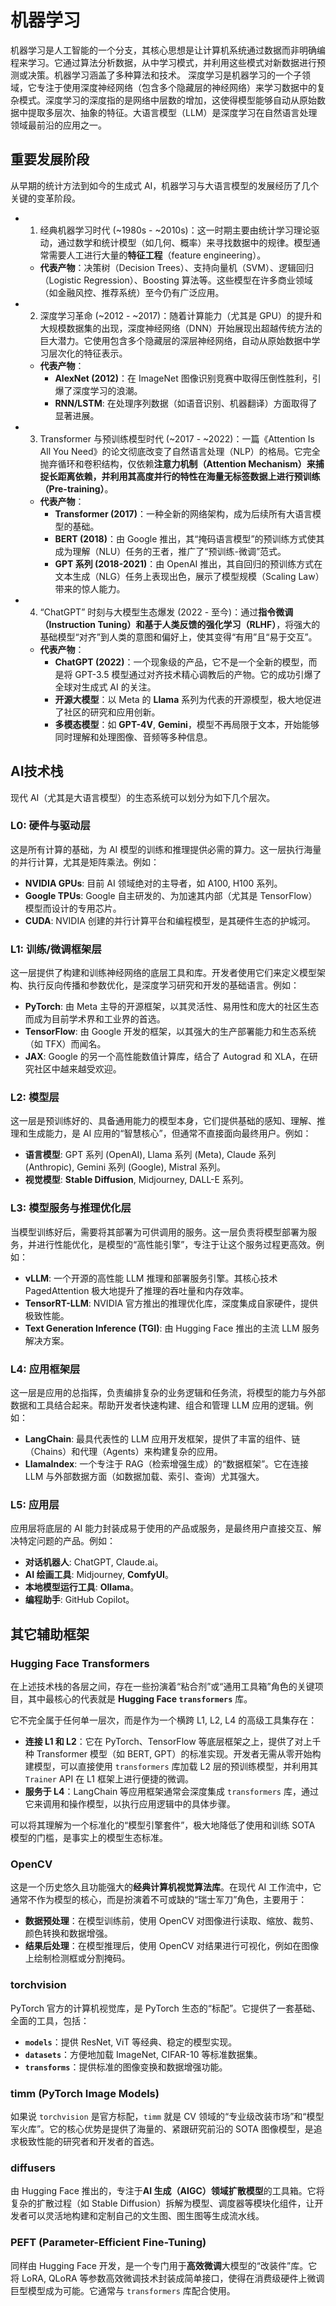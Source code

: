 # 机器学习

机器学习是人工智能的一个分支，其核心思想是让计算机系统通过数据而非明确编程来学习。它通过算法分析数据，从中学习模式，并利用这些模式对新数据进行预测或决策。机器学习涵盖了多种算法和技术。
深度学习是机器学习的一个子领域，它专注于使用深度神经网络（包含多个隐藏层的神经网络）来学习数据中的复杂模式。深度学习的深度指的是网络中层数的增加，这使得模型能够自动从原始数据中提取多层次、抽象的特征。大语言模型（LLM）是深度学习在自然语言处理领域最前沿的应用之一。

## 重要发展阶段

从早期的统计方法到如今的生成式 AI，机器学习与大语言模型的发展经历了几个关键的变革阶段。

- 1. 经典机器学习时代 (~1980s - ~2010s)：这一时期主要由统计学习理论驱动，通过数学和统计模型（如几何、概率）来寻找数据中的规律。模型通常需要人工进行大量的**特征工程**（feature engineering）。

  -   **代表产物**：决策树（Decision Trees）、支持向量机（SVM）、逻辑回归（Logistic Regression）、Boosting 算法等。这些模型在许多商业领域（如金融风控、推荐系统）至今仍有广泛应用。

- 2. 深度学习革命 (~2012 - ~2017)：随着计算能力（尤其是 GPU）的提升和大规模数据集的出现，深度神经网络（DNN）开始展现出超越传统方法的巨大潜力。它使用包含多个隐藏层的深层神经网络，自动从原始数据中学习层次化的特征表示。

  -   **代表产物**：
      -   **AlexNet (2012)**：在 ImageNet 图像识别竞赛中取得压倒性胜利，引爆了深度学习的浪潮。
      -   **RNN/LSTM**: 在处理序列数据（如语音识别、机器翻译）方面取得了显著进展。

- 3. Transformer 与预训练模型时代 (~2017 - ~2022)：一篇《Attention Is All You Need》的论文彻底改变了自然语言处理（NLP）的格局。它完全抛弃循环和卷积结构，仅依赖**注意力机制（Attention Mechanism）**来捕捉长距离依赖，并利用其高度并行的特性在海量无标签数据上进行**预训练（Pre-training）**。
  -   **代表产物**：
      -   **Transformer (2017)**：一种全新的网络架构，成为后续所有大语言模型的基础。
      -   **BERT (2018)**：由 Google 推出，其“掩码语言模型”的预训练方式使其成为理解（NLU）任务的王者，推广了“预训练-微调”范式。
      -   **GPT 系列 (2018-2021)**：由 OpenAI 推出，其自回归的预训练方式在文本生成（NLG）任务上表现出色，展示了模型规模（Scaling Law）带来的惊人能力。

- 4. “ChatGPT” 时刻与大模型生态爆发 (2022 - 至今)：通过**指令微调（Instruction Tuning）**和**基于人类反馈的强化学习（RLHF）**，将强大的基础模型“对齐”到人类的意图和偏好上，使其变得“有用”且“易于交互”。
  -   **代表产物**：
      -   **ChatGPT (2022)**：一个现象级的产品，它不是一个全新的模型，而是将 GPT-3.5 模型通过对齐技术精心调教后的产物。它的成功引爆了全球对生成式 AI 的关注。
      -   **开源大模型**：以 Meta 的 **Llama** 系列为代表的开源模型，极大地促进了社区的研究和应用创新。
      -   **多模态模型**：如 **GPT-4V**, **Gemini**，模型不再局限于文本，开始能够同时理解和处理图像、音频等多种信息。

## AI技术栈

现代 AI（尤其是大语言模型）的生态系统可以划分为如下几个层次。

### L0: 硬件与驱动层

这是所有计算的基础，为 AI 模型的训练和推理提供必需的算力。这一层执行海量的并行计算，尤其是矩阵乘法。例如：

  -   **NVIDIA GPUs**: 目前 AI 领域绝对的主导者，如 A100, H100 系列。
  -   **Google TPUs**: Google 自主研发的、为加速其内部（尤其是 TensorFlow）模型而设计的专用芯片。
  -   **CUDA**: NVIDIA 创建的并行计算平台和编程模型，是其硬件生态的护城河。

### L1: 训练/微调框架层

这一层提供了构建和训练神经网络的底层工具和库。开发者使用它们来定义模型架构、执行反向传播和参数优化，是深度学习研究和开发的基础语言。例如：

  -   **PyTorch**: 由 Meta 主导的开源框架，以其灵活性、易用性和庞大的社区生态而成为目前学术界和工业界的首选。
  -   **TensorFlow**: 由 Google 开发的框架，以其强大的生产部署能力和生态系统（如 TFX）而闻名。
  -   **JAX**: Google 的另一个高性能数值计算库，结合了 Autograd 和 XLA，在研究社区中越来越受欢迎。

### L2: 模型层

这一层是预训练好的、具备通用能力的模型本身，它们提供基础的感知、理解、推理和生成能力，是 AI 应用的“智慧核心”，但通常不直接面向最终用户。例如：

  -   **语言模型**: GPT 系列 (OpenAI), Llama 系列 (Meta), Claude 系列 (Anthropic), Gemini 系列 (Google), Mistral 系列。
  -   **视觉模型**: **Stable Diffusion**, Midjourney, DALL-E 系列。

### L3: 模型服务与推理优化层

当模型训练好后，需要将其部署为可供调用的服务。这一层负责将模型部署为服务，并进行性能优化，是模型的“高性能引擎”，专注于让这个服务过程更高效。例如：

  -   **vLLM**: 一个开源的高性能 LLM 推理和部署服务引擎。其核心技术 PagedAttention 极大地提升了推理的吞吐量和内存效率。
  -   **TensorRT-LLM**: NVIDIA 官方推出的推理优化库，深度集成自家硬件，提供极致性能。
  -   **Text Generation Inference (TGI)**: 由 Hugging Face 推出的主流 LLM 服务解决方案。

### L4: 应用框架层

这一层是应用的总指挥，负责编排复杂的业务逻辑和任务流，将模型的能力与外部数据和工具结合起来。帮助开发者快速构建、组合和管理 LLM 应用的逻辑。例如：

  -   **LangChain**: 最具代表性的 LLM 应用开发框架，提供了丰富的组件、链（Chains）和代理（Agents）来构建复杂的应用。
  -   **LlamaIndex**: 一个专注于 RAG（检索增强生成）的“数据框架”。它在连接 LLM 与外部数据方面（如数据加载、索引、查询）尤其强大。

### L5: 应用层

应用层将底层的 AI 能力封装成易于使用的产品或服务，是最终用户直接交互、解决特定问题的产品。例如：

  -   **对话机器人**: ChatGPT, Claude.ai。
  -   **AI 绘画工具**: Midjourney, **ComfyUI**。
  -   **本地模型运行工具**: **Ollama**。
  -   **编程助手**: GitHub Copilot。

## 其它辅助框架

### Hugging Face Transformers

在上述技术栈的各层之间，存在一些扮演着“粘合剂”或“通用工具箱”角色的关键项目，其中最核心的代表就是 **Hugging Face `transformers`** 库。

它不完全属于任何单一层次，而是作为一个横跨 L1, L2, L4 的高级工具集存在：

-   **连接 L1 和 L2**：它在 PyTorch、TensorFlow 等底层框架之上，提供了对上千种 Transformer 模型（如 BERT, GPT）的标准实现。开发者无需从零开始构建模型，可以直接使用 `transformers` 库加载 L2 层的预训练模型，并利用其 `Trainer` API 在 L1 框架上进行便捷的微调。
-   **服务于 L4**：LangChain 等应用框架通常会深度集成 `transformers` 库，通过它来调用和操作模型，以执行应用逻辑中的具体步骤。

可以将其理解为一个标准化的“模型引擎套件”，极大地降低了使用和训练 SOTA 模型的门槛，是事实上的模型生态标准。

### OpenCV

这是一个历史悠久且功能强大的**经典计算机视觉算法库**。在现代 AI 工作流中，它通常不作为模型的核心，而是扮演着不可或缺的“瑞士军刀”角色，主要用于：
-   **数据预处理**：在模型训练前，使用 OpenCV 对图像进行读取、缩放、裁剪、颜色转换和数据增强。
-   **结果后处理**：在模型推理后，使用 OpenCV 对结果进行可视化，例如在图像上绘制检测框或分割掩码。

### torchvision

PyTorch 官方的计算机视觉库，是 PyTorch 生态的“标配”。它提供了一套基础、全面的工具，包括：
-   **`models`**：提供 ResNet, ViT 等经典、稳定的模型实现。
-   **`datasets`**：方便地加载 ImageNet, CIFAR-10 等标准数据集。
-   **`transforms`**：提供标准的图像变换和数据增强功能。

### timm (PyTorch Image Models)

如果说 `torchvision` 是官方标配，`timm` 就是 CV 领域的“专业级改装市场”和“模型军火库”。它的核心优势是提供了海量的、紧跟研究前沿的 SOTA 图像模型，是追求极致性能的研究者和开发者的首选。

### diffusers

由 Hugging Face 推出的，专注于**AI 生成（AIGC）领域扩散模型**的工具箱。它将复杂的扩散过程（如 Stable Diffusion）拆解为模型、调度器等模块化组件，让开发者可以灵活地构建和定制自己的文生图、图生图等生成流水线。

### PEFT (Parameter-Efficient Fine-Tuning)

同样由 Hugging Face 开发，是一个专门用于**高效微调**大模型的“改装件”库。它将 LoRA, QLoRA 等参数高效微调技术封装成简单接口，使得在消费级硬件上微调巨型模型成为可能。它通常与 `transformers` 库配合使用。
